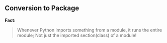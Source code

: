 ## Conversion to Package

**Fact:** 

>Whenever Python imports something from a module, it runs the entire module; 
Not just the imported section(class) of a module!

